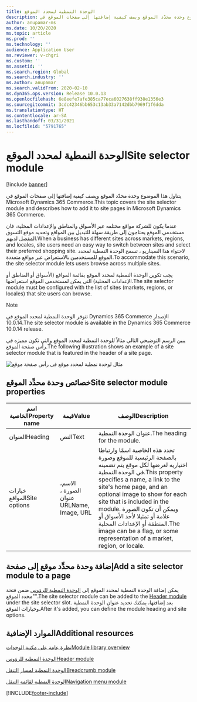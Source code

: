 ```yaml
---
title: الوحدة النمطية لمحدد الموقع
description: يتناول هذا الموضوع وحدة محدّد الموقع ويصف كيفية إضافتها إلى صفحات الموقع في Microsoft Dynamics 365 Commerce.
author: anupamar-ms
ms.date: 10/20/2020
ms.topic: article
ms.prod: ''
ms.technology: ''
audience: Application User
ms.reviewer: v-chgri
ms.custom: ''
ms.assetid: ''
ms.search.region: Global
ms.search.industry: ''
ms.author: anupamar
ms.search.validFrom: 2020-02-10
ms.dyn365.ops.version: Release 10.0.13
ms.openlocfilehash: 6e8eefe7afe385ca77eca6027638ff938e1356e3
ms.sourcegitcommit: 3cdc42346bb653c13ab33a7142dbb7969f1f6dda
ms.translationtype: HT
ms.contentlocale: ar-SA
ms.lasthandoff: 03/31/2021
ms.locfileid: "5791765"
---
```

# <a name="site-selector-module"></a><span data-ttu-id="fea02-103">الوحدة النمطية لمحدد الموقع</span><span class="sxs-lookup"><span data-stu-id="fea02-103">Site selector module</span></span>

[!include [banner](includes/banner.md)]

<span data-ttu-id="fea02-104">يتناول هذا الموضوع وحدة محدّد الموقع ويصف كيفية إضافتها إلى صفحات الموقع في Microsoft Dynamics 365 Commerce.</span><span class="sxs-lookup"><span data-stu-id="fea02-104">This topic covers the site selector module and describes how to add it to site pages in Microsoft Dynamics 365 Commerce.</span></span>

<span data-ttu-id="fea02-105">عندما يكون للشركة مواقع مختلفه عبر الأسواق والمناطق والإعدادات المحلية، فان مستخدمي الموقع يحتاجون إلى طريقة سهلة للتبديل بين المواقع وتحديد موقع التسوق المفضل لديهم.</span><span class="sxs-lookup"><span data-stu-id="fea02-105">When a business has different sites across markets, regions, and locales, site users need an easy way to switch between sites and select their preferred shopping site.</span></span> <span data-ttu-id="fea02-106">لاحتواء هذا السيناريو ، تسمح الوحدة النمطية لمحدد الموقع للمستخدمين بالاستعراض عبر مواقع متعددة.</span><span class="sxs-lookup"><span data-stu-id="fea02-106">To accommodate this scenario, the site selector module lets users browse across multiple sites.</span></span>

<span data-ttu-id="fea02-107">يجب تكوين الوحدة النمطية لمحدد الموقع بقائمة المواقع (الأسواق أو المناطق أو الإعدادات المحلية) التي يمكن لمستخدمي الموقع استعراضها.</span><span class="sxs-lookup"><span data-stu-id="fea02-107">The site selector module must be configured with the list of sites (markets, regions, or locales) that site users can browse.</span></span>

> [!NOTE]
> <span data-ttu-id="fea02-108">تتوفر الوحدة النمطية لمحدد الموقع في Dynamics 365 Commerce الإصدار 10.0.14.</span><span class="sxs-lookup"><span data-stu-id="fea02-108">The site selector module is available in the Dynamics 365 Commerce 10.0.14 release.</span></span>

<span data-ttu-id="fea02-109">يبين الرسم التوضيحي التالي مثالاً للوحدة النمطية لمحدد الموقع والتي تكون مميزه في رأس صفحة الموقع.</span><span class="sxs-lookup"><span data-stu-id="fea02-109">The following illustration shows an example of a site selector module that is featured in the header of a site page.</span></span>

![مثال لوحدة نمطية لمحدد موقع في رأس صفحة موقع](./media/ecommerce-sitepicker.PNG)

## <a name="site-selector-module-properties"></a><span data-ttu-id="fea02-111">خصائص وحدة محدِّد الموقع</span><span class="sxs-lookup"><span data-stu-id="fea02-111">Site selector module properties</span></span>

| <span data-ttu-id="fea02-112">اسم الخاصية</span><span class="sxs-lookup"><span data-stu-id="fea02-112">Property name</span></span> | <span data-ttu-id="fea02-113">قيمة</span><span class="sxs-lookup"><span data-stu-id="fea02-113">Value</span></span>                 | <span data-ttu-id="fea02-114">الوصف</span><span class="sxs-lookup"><span data-stu-id="fea02-114">Description</span></span> |
|---------------|-----------------------|-------------|
| <span data-ttu-id="fea02-115">العنوان</span><span class="sxs-lookup"><span data-stu-id="fea02-115">Heading</span></span>       | <span data-ttu-id="fea02-116">النص</span><span class="sxs-lookup"><span data-stu-id="fea02-116">Text</span></span>                  | <span data-ttu-id="fea02-117">عنوان الوحدة النمطية.</span><span class="sxs-lookup"><span data-stu-id="fea02-117">The heading for the module.</span></span> |
| <span data-ttu-id="fea02-118">خيارات المواقع</span><span class="sxs-lookup"><span data-stu-id="fea02-118">Site options</span></span>  | <span data-ttu-id="fea02-119">الاسم، الصورة ، عنوان URL</span><span class="sxs-lookup"><span data-stu-id="fea02-119">Name, Image, URL</span></span>      | <span data-ttu-id="fea02-120">تحدد هذه الخاصية اسمًا وارتباطا بالصفحة الرئيسية للموقع وصورة اختياريه لعرضها لكل موقع يتم تضمينه في الوحدة النمطية.</span><span class="sxs-lookup"><span data-stu-id="fea02-120">This property specifies a name, a link to the site's home page, and an optional image to show for each site that is included in the module.</span></span> <span data-ttu-id="fea02-121">ويمكن أن تكون الصورة علامة أو تمثيلا لأحد الأسواق أو المنطقة أو الإعدادات المحلية.</span><span class="sxs-lookup"><span data-stu-id="fea02-121">The image can be a flag, or some representation of a market, region, or locale.</span></span> |

## <a name="add-a-site-selector-module-to-a-page"></a><span data-ttu-id="fea02-122">إضافة وحدة محدِّد موقع إلى صفحة</span><span class="sxs-lookup"><span data-stu-id="fea02-122">Add a site selector module to a page</span></span>

<span data-ttu-id="fea02-123">يمكن إضافة الوحدة النمطية لمحدد الموقع إلى [الوحدة النمطية للرؤوس](author-header-module.md) ضمن فتحة "محدد الموقع".</span><span class="sxs-lookup"><span data-stu-id="fea02-123">The site selector module can be added to the [Header module](author-header-module.md) under the site selector slot.</span></span> <span data-ttu-id="fea02-124">بعد إضافتها، يمكنك تحديد عنوان الوحدة النمطية وخيارات الموقع.</span><span class="sxs-lookup"><span data-stu-id="fea02-124">After it's added, you can define the module heading and site options.</span></span>

## <a name="additional-resources"></a><span data-ttu-id="fea02-125">الموارد الإضافية</span><span class="sxs-lookup"><span data-stu-id="fea02-125">Additional resources</span></span>

[<span data-ttu-id="fea02-126">نظرة عامة على مكتبة الوحدات</span><span class="sxs-lookup"><span data-stu-id="fea02-126">Module library overview</span></span>](starter-kit-overview.md)

[<span data-ttu-id="fea02-127">الوحدة النمطية للرؤوس</span><span class="sxs-lookup"><span data-stu-id="fea02-127">Header module</span></span>](author-header-module.md)

[<span data-ttu-id="fea02-128">الوحدة النمطية لمسار التنقل</span><span class="sxs-lookup"><span data-stu-id="fea02-128">Breadcrumb module</span></span>](add-breadcrumb.md)

[<span data-ttu-id="fea02-129">الوحدة النمطية لقائمة التنقل</span><span class="sxs-lookup"><span data-stu-id="fea02-129">Navigation menu module</span></span>](nav-menu-module.md)


[!INCLUDE[footer-include](../includes/footer-banner.md)]